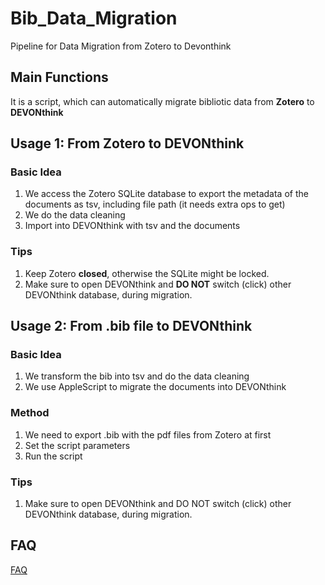 # Bib_Data_Migration
Pipeline for Data Migration from Zotero to Devonthink

## Main Functions

It is a script, which can automatically migrate bibliotic data from **Zotero** to **DEVONthink**


## Usage 1: From Zotero to DEVONthink

### Basic Idea

1. We access the Zotero SQLite database to export the metadata of the documents as tsv, including file path (it needs extra ops to get)
2. We do the data cleaning
3. Import into DEVONthink with tsv and the documents

### Tips

1. Keep Zotero **closed**, otherwise the SQLite might be locked.
2. Make sure to open DEVONthink and **DO NOT** switch (click) other DEVONthink database, during migration.



## Usage 2: From .bib file to DEVONthink

### Basic Idea

1. We transform the bib into tsv and do the data cleaning
2. We use AppleScript to migrate the documents into DEVONthink

### Method

1. We need to export .bib with the pdf files from Zotero at first
2. Set the script parameters
3. Run the script

### Tips

1. Make sure to open DEVONthink and DO NOT switch (click) other DEVONthink database, during migration.


## FAQ

[FAQ](./FAQ.md)

